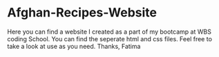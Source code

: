 # Afghan-Recipes-Website
Here you can find a website I created as a part of my bootcamp at WBS coding School.
You can find the seperate html and css files.
Feel free to take a look at use as you need. 
Thanks, Fatima
